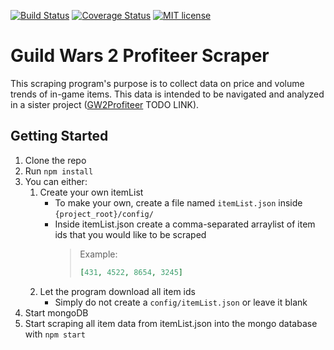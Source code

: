 [![Build Status](https://travis-ci.org/{{github-user-name}}/{{github-app-name}}.svg?branch=master)](https://travis-ci.org/{{github-user-name}}/{{github-app-name}}.svg?branch=master)
[![Coverage Status](https://coveralls.io/repos/github/{{github-user-name}}/{{github-app-name}}/badge.svg?branch=master)](https://coveralls.io/github/{{github-user-name}}/{{github-app-name}}?branch=master)
[![MIT license](http://img.shields.io/badge/license-MIT-brightgreen.svg)](http://opensource.org/licenses/MIT)

# Guild Wars 2 Profiteer Scraper
This scraping program's purpose is to collect data on price and volume
trends of in-game items.  This data is intended to be navigated and analyzed
in a sister project ([GW2Profiteer]() TODO LINK).

## Getting Started
1. Clone the repo
2. Run `npm install`
3. You can either:
    1. Create your own itemList
        - To make your own, create a file named `itemList.json` inside `{project_root}/config/`
        - Inside itemList.json create a comma-separated arraylist of item ids
          that you would like to be scraped
          > Example:
          > ```json
          > [431, 4522, 8654, 3245]
          > ```
    2. Let the program download all item ids
        - Simply do not create a `config/itemList.json` or leave it blank
4. Start mongoDB
5. Start scraping all item data from itemList.json into the mongo database
with `npm start`
